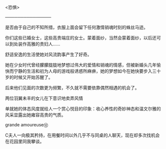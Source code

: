<恐惧>  

───────────────  

 是否由于自己的不知所措，衣服上面会留下任何激情销魂时刻的蛛丝马迹。  

 你们这些已婚女士，这些高贵端庄的女士。蒙着面纱，当然会蒙着面纱，以后还可以到处装作高雅的贵妇人……  

 舒适安逸的生活使她对风流韵事产生了好奇。  

 她在少女时代曾经朦朦胧胧地梦想过伟大的爱情和销魂的情感，但被新婚头几年愉快而宁静的生活和初为人母的游戏般诱惑所麻痹，她的梦想如今在她快要步入三十岁的时候又开始苏醒了。  

 后来他们见面的次数更为频繁，不久就不需要依靠偶然相遇的机会了。  

 两位羽翼未丰的女儿在下意识地卖弄风情  

 单就她的体态风度就给人一个赏心悦目的印象：收心养性的奇妙神态和温文尔雅的风采显露出她雍容高贵的气质。  

 grande amoureuse⑫  

 C夫人一向极其矜持，在用餐时间以外几乎不与同桌的人聊天，现在却多次找机会在花园里同我攀谈。  

